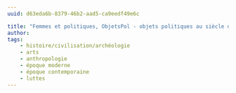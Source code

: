 ```yaml
---
uuid: d63eda6b-8379-46b2-aad5-ca9eedf49e6c

title: "Femmes et politiques, ObjetsPol - objets politiques au siècle des révolutions"
author: 
tags:
    - histoire/civilisation/archéologie
    - arts
    - anthropologie
    - époque moderne
    - époque contemporaine
    - luttes
---
```

